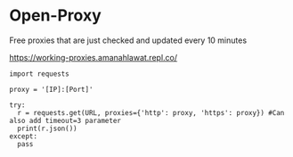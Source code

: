 # Open-Proxy
Free proxies that are just checked and updated every 10 minutes

https://working-proxies.amanahlawat.repl.co/

```
import requests

proxy = '[IP]:[Port]'

try:
  r = requests.get(URL, proxies={'http': proxy, 'https': proxy}) #Can also add timeout=3 parameter
  print(r.json())
except:
  pass

```

